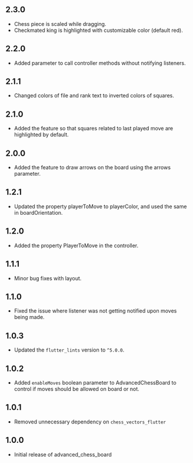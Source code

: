 ## 2.3.0

* Chess piece is scaled while dragging.
* Checkmated king is highlighted with customizable color (default red).

## 2.2.0

* Added parameter to call controller methods without notifying listeners.

## 2.1.1

* Changed colors of file and rank text to inverted colors of squares.

## 2.1.0

* Added the feature so that squares related to last played move are highlighted by default.

## 2.0.0

* Added the feature to draw arrows on the board using the arrows parameter.

## 1.2.1

* Updated the property playerToMove to playerColor, and used the same in boardOrientation.

## 1.2.0

* Added the property PlayerToMove in the controller.

## 1.1.1

* Minor bug fixes with layout.

## 1.1.0

* Fixed the issue where listener was not getting notified upon moves being made.

## 1.0.3

* Updated the `flutter_lints` version to `^5.0.0`.

## 1.0.2

* Added `enableMoves` boolean parameter to AdvancedChessBoard to control if moves should be allowed on board or not.

## 1.0.1

* Removed unnecessary dependency on `chess_vectors_flutter`

## 1.0.0

* Initial release of advanced_chess_board